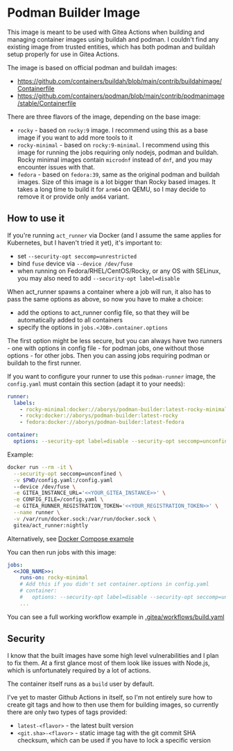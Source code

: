 # Podman Builder Image

This image is meant to be used with Gitea Actions when building and managing container images using buildah and podman.
I couldn't find any existing image from trusted entities, which has both podman and buildah setup properly for use in Gitea Actions.

The image is based on official podman and buildah images:

- https://github.com/containers/buildah/blob/main/contrib/buildahimage/Containerfile
- https://github.com/containers/podman/blob/main/contrib/podmanimage/stable/Containerfile

There are three flavors of the image, depending on the base image:

- `rocky` - based on `rocky:9` image. I recommend using this as a base image if you want to add more tools to it
- `rocky-minimal` - based on `rocky:9-minimal`. I recommend using this image for running the jobs requiring only nodejs, podman and buildah. Rocky minimal images contain `microdnf` instead of `dnf`, and you may encounter issues with that.
- `fedora` - based on `fedora:39`, same as the original podman and buildah images. Size of this image is a lot bigger than Rocky based images. It takes a long time to build it for `arm64` on QEMU, so I may decide to remove it or provide only `amd64` variant.

## How to use it

If you're running `act_runner` via Docker (and I assume the same applies for Kubernetes, but I haven't tried it yet), it's important to:

- set `--security-opt seccomp=unrestricted`
- bind `fuse` device via `--device /dev/fuse`
- when running on Fedora/RHEL/CentOS/Rocky, or any OS with SELinux, you may also need to add `--security-opt label=disable`

When act_runner spawns a container where a job will run, it also has to pass the same options as above, so now you have to make a choice:

- add the options to act_runner config file, so that they will be automatically added to all containers
- specify the options in `jobs.<JOB>.container.options`

The first option might be less secure, but you can always have two runners - one with options in config file - for podman jobs, one without those options - for other jobs.
Then you can assing jobs requiring podman or buildah to the first runner.

If you want to configure your runner to use this `podman-runner` image, the `config.yaml` must contain this section (adapt it to your needs):

```yaml
runner:
  labels:
    - rocky-minimal:docker://aborys/podman-builder:latest-rocky-minimal
    - rocky:docker://aborys/podman-builder:latest-rocky
    - fedora:docker://aborys/podman-builder:latest-fedora

container:
  options: --security-opt label=disable --security-opt seccomp=unconfined --device /dev/fuse:rw
```

Example:

```bash
docker run --rm -it \
  --security-opt seccomp=unconfined \
  -v $PWD/config.yaml:/config.yaml
  --device /dev/fuse \
  -e GITEA_INSTANCE_URL='<<YOUR_GITEA_INSTANCE>>' \
  -e CONFIG_FILE=/config.yaml \
  -e GITEA_RUNNER_REGISTRATION_TOKEN='<<YOUR_REGISTRATION_TOKEN>>' \
  --name runner \
  -v /var/run/docker.sock:/var/run/docker.sock \
  gitea/act_runner:nightly
```

Alternatively, see [Docker Compose example](./example)

You can then run jobs with this image:

```yaml
jobs:
  <<JOB_NAME>>:
    runs-on: rocky-minimal
    # Add this if you didn't set container.options in config.yaml
    # container:
    #   options: --security-opt label=disable --security-opt seccomp=unconfined --device /dev/fuse:rw
    ...
```

You can see a full working workflow example in [.gitea/workflows/build.yaml](.gitea/workflows/build.yaml)

## Security

I know that the built images have some high level vulnerabilities and I plan to fix them. At a first glance most of them look like issues with Node.js, which is unfortunately required by a lot of actions.

The container itself runs as a `build` user by default.

I've yet to master Github Actions in itself, so I'm not entirely sure how to create git tags and how to then use them for building images, so currently there are only two types of tags provided:

- `latest-<flavor>` - the latest built version
- `<git.sha>-<flavor>` - static image tag with the git commit SHA checksum, which can be used if you have to lock a specific version
